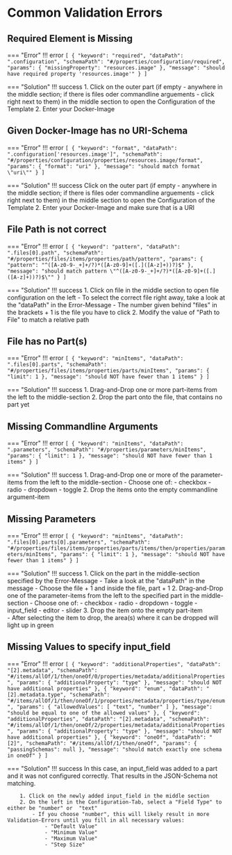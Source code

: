 # Common Validation Errors

## Required Element is Missing

=== "Error"
    !!! error
        ```
        [
            {
                "keyword": "required",
                "dataPath": ".configuration",
                "schemaPath": "#/properties/configuration/required",
                "params": {
                "missingProperty": "resources.image"
                },
                "message": "should have required property 'resources.image'"
            }
        ]
        ```

=== "Solution"
    !!! success
        1. Click on the outer part (if empty - anywhere in the middle section; if there is files oder commandline arguements - click right next to them) in the middle section to open the Configuration of the Template
        2. Enter your Docker-Image

## Given Docker-Image has no URI-Schema

=== "Error"
    !!! error
        ```
        [
            {
                "keyword": "format",
                "dataPath": ".configuration['resources.image']",
                "schemaPath": "#/properties/configuration/properties/resources.image/format",
                "params": {
                "format": "uri"
                },
                "message": "should match format \"uri\""
            }
        ]
        ```

=== "Solution"
    !!! success
        Click on the outer part (if empty - anywhere in the middle section; if there is files oder commandline arguements - click right next to them) in the middle section to open the Configuration of the Template
        2. Enter your Docker-Image and make sure that is a URI

## File Path is not correct

=== "Error"
    !!! error
        ```
        [
            {
                "keyword": "pattern",
                "dataPath": ".files[0].path",
                "schemaPath": "#/properties/files/items/properties/path/pattern",
                "params": {
                "pattern": "^([A-z0-9-_+]+/?)*([A-z0-9]+([.]([A-z]+))?)$"
                },
                "message": "should match pattern \"^([A-z0-9-_+]+/?)*([A-z0-9]+([.]([A-z]+))?)$\""
            }
        ]
        ```

=== "Solution"
    !!! success
        1. Click on file in the middle section to open file configuration on the left
            - To select the correct file right away, take a look at the "dataPath" in the Error-Message
            - The number given behind "files" in the brackets + 1 is the file you have to click
        2. Modify the value of "Path to File" to match a relative path

## File has no Part(s)

=== "Error"
    !!! error
        ```
        [
            {
                "keyword": "minItems",
                "dataPath": ".files[0].parts",
                "schemaPath": "#/properties/files/items/properties/parts/minItems",
                "params": {
                "limit": 1
                },
                "message": "should NOT have fewer than 1 items"
            }
        ]
        ```

=== "Solution"
    !!! success
        1. Drag-and-Drop one or more part-items from the left to the middle-section
        2. Drop the part onto the file, that contains no part yet

## Missing Commandline Arguments
=== "Error"
    !!! error
        ```
        [
            {
                "keyword": "minItems",
                "dataPath": ".parameters",
                "schemaPath": "#/properties/parameters/minItems",
                "params": {
                "limit": 1
                },
                "message": "should NOT have fewer than 1 items"
            }
        ]
        ```

=== "Solution"
    !!! success
        1. Drag-and-Drop one or more of the parameter-items from the left to the middle-section
            - Choose one of:
                - checkbox
                - radio
                - dropdown
                - toggle
        2. Drop the items onto the empty commandline argument-item

## Missing Parameters
=== "Error"
    !!! error
        ```
        [
            {
                "keyword": "minItems",
                "dataPath": ".files[0].parts[0].parameters",
                "schemaPath": "#/properties/files/items/properties/parts/items/then/properties/parameters/minItems",
                "params": {
                "limit": 1
                },
                "message": "should NOT have fewer than 1 items"
            }
        ]
        ```

=== "Solution"
    !!! success
        1. Click on the part in the middle-section specified by the Error-Message
            - Take a look at the "dataPath" in the message
            - Choose the file + 1 and inside the file, part + 1
        2. Drag-and-Drop one of the parameter-items from the left to the specified part in the middle-section
            - Choose one of:
                - checkbox
                - radio
                - dropdown
                - toggle
                - input_field
                - editor
                - slider
        3. Drop the item onto the empty part-item       
            - After selecting the item to drop, the area(s) where it can be dropped will light up in green

## Missing Values to specify input_field

=== "Error"
    !!! error
        ```
        [
            {
                "keyword": "additionalProperties",
                "dataPath": "[2].metadata",
                "schemaPath": "#/items/allOf/1/then/oneOf/0/properties/metadata/additionalProperties",
                "params": {
                "additionalProperty": "type"
                },
                "message": "should NOT have additional properties"
            },
            {
                "keyword": "enum",
                "dataPath": "[2].metadata.type",
                "schemaPath": "#/items/allOf/1/then/oneOf/1/properties/metadata/properties/type/enum",
                "params": {
                "allowedValues": [
                    "text",
                    "number"
                ]
                },
                "message": "should be equal to one of the allowed values"
            },
            {
                "keyword": "additionalProperties",
                "dataPath": "[2].metadata",
                "schemaPath": "#/items/allOf/1/then/oneOf/2/properties/metadata/additionalProperties",
                "params": {
                "additionalProperty": "type"
                },
                "message": "should NOT have additional properties"
            },
            {
                "keyword": "oneOf",
                "dataPath": "[2]",
                "schemaPath": "#/items/allOf/1/then/oneOf",
                "params": {
                "passingSchemas": null
                },
                "message": "should match exactly one schema in oneOf"
            }
        ]
        ```

=== "Solution"
    !!! success
        In this case, an input_field was added to a part and it was not configured correctly. That results in the JSON-Schema not matching. 

        1. Click on the newly added input_field in the middle section
        2. On the left in the Configuration-Tab, select a "Field Type" to either be "number" or  "text"
            - If you choose "number", this will likely result in more Validation-Errors until you fill in all necessary values:
                - "Default Value"
                - "Minimum Value"
                - "Maximum Value"
                - "Step Size"